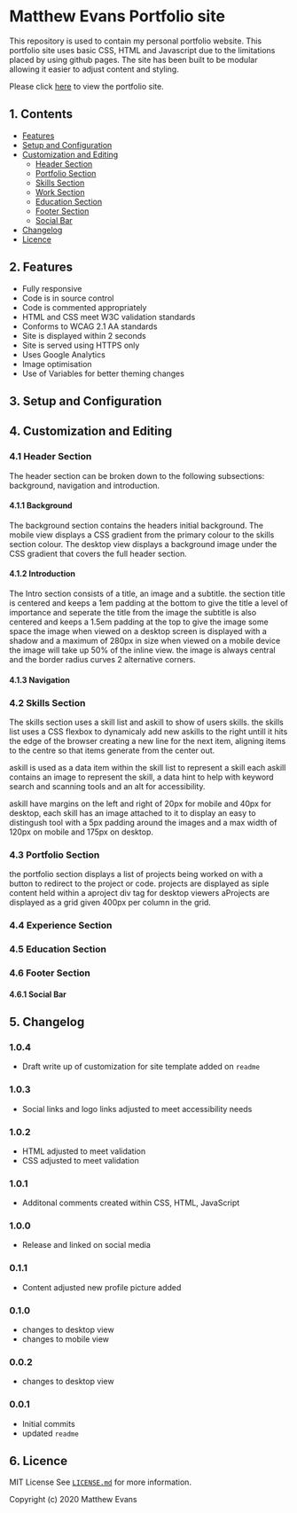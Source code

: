 # Matthew Evans Portfolio site
This repository is used to contain my personal portfolio website. This portfolio site uses basic CSS, HTML and Javascript due to the limitations placed by using github pages. The site has been built to be modular allowing it easier to adjust content and styling.

Please click [here](https://mattie.io/) to view the portfolio site.


## 1. Contents 
* [Features](#2-features)
* [Setup and Configuration](#3-setup-and-configuration)
* [Customization and Editing](#4-customization-and-editing)
  * [Header Section](#41-header-section)
  * [Portfolio Section](#42-portfolio-section)
  * [Skills Section](#43-skills-section)
  * [Work Section](#44-work-section)
  * [Education Section](#45-education-section)
  * [Footer Section](#46-footer-section)
  * [Social Bar](#461-social-bar)
* [Changelog](#5-changelog)
* [Licence](#6-licence)

## 2. Features
* Fully responsive
* Code is in source control
* Code is commented appropriately
* HTML and CSS meet W3C validation standards
* Conforms to WCAG 2.1 AA standards
* Site is displayed within 2 seconds
* Site is served using HTTPS only
* Uses Google Analytics 
* Image optimisation
* Use of Variables for better theming changes 

## 3. Setup and Configuration
  

## 4. Customization and Editing 
### 4.1 Header Section
The header section can be broken down to the following subsections: background, navigation and introduction.
#### 4.1.1 Background
The background section contains the headers initial background. 
The mobile view displays a CSS gradient from the primary colour to the skills section colour.
The desktop view displays a background image under the CSS gradient that covers the full header section.
#### 4.1.2 Introduction
The Intro section consists of a title, an image and a subtitle.
the section title is centered and keeps a 1em padding at the bottom to give the title a level of importance and seperate the title from the image
the subtitle is also centered and keeps a 1.5em padding at the top to give the image some space
the image when viewed on a desktop screen is displayed with a shadow and a maximum of 280px in size when viewed on a mobile device the image will take up 50% of the inline view. the image is always central and the border radius curves 2 alternative corners.
#### 4.1.3 Navigation 
  
### 4.2 Skills Section
The skills section uses a skill list and askill to show of users skills.
the skills list uses a CSS flexbox to dynamicaly add new askills to the right untill it hits the edge of the browser creating a new line for the next item, aligning items to the centre so that items generate from the center out. 

askill is used as a data item within the skill list to represent a skill each askill contains an image to represent the skill, a data hint to help with keyword search and scanning tools and an alt for accessibility.

askill have margins on the left and right of 20px for mobile and 40px for desktop, each skill has an image attached to it to display an easy to distingush tool with a 5px padding around the images and a max width of 120px on mobile and 175px on desktop.

### 4.3 Portfolio Section
the portfolio section displays a list of projects being worked on with a button to redirect to the project or code. projects are displayed as siple content held within a aproject div tag for desktop viewers aProjects are displayed as a grid given 400px per column in the grid. 
   
### 4.4 Experience Section
  
### 4.5 Education Section
  
### 4.6 Footer Section
  
#### 4.6.1 Social Bar
  

## 5. Changelog
### 1.0.4
* Draft write up of customization for site template added on ```readme```
### 1.0.3
* Social links and logo links adjusted to meet accessibility needs
### 1.0.2
* HTML adjusted to meet validation 
* CSS adjusted to meet validation
### 1.0.1
* Additonal comments created within CSS, HTML, JavaScript
### 1.0.0
* Release and linked on social media 
### 0.1.1
* Content adjusted new profile picture added
### 0.1.0 
* changes to desktop view
* changes to mobile view 
### 0.0.2
* changes to desktop view 
### 0.0.1 
* Initial commits
* updated ```readme```

## 6. Licence
MIT License
See [```LICENSE.md```](LICENSE) for more information.

Copyright (c) 2020 Matthew Evans  
